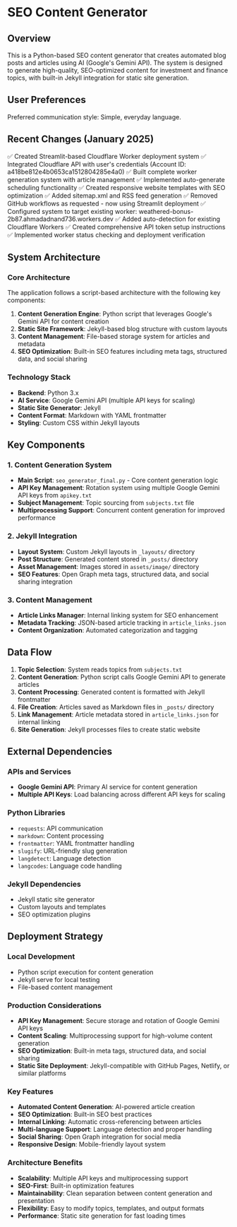 # SEO Content Generator

## Overview

This is a Python-based SEO content generator that creates automated blog posts and articles using AI (Google's Gemini API). The system is designed to generate high-quality, SEO-optimized content for investment and finance topics, with built-in Jekyll integration for static site generation.

## User Preferences

Preferred communication style: Simple, everyday language.

## Recent Changes (January 2025)

✅ Created Streamlit-based Cloudflare Worker deployment system
✅ Integrated Cloudflare API with user's credentials (Account ID: a418be812e4b0653ca1512804285e4a0)
✅ Built complete worker generation system with article management
✅ Implemented auto-generate scheduling functionality
✅ Created responsive website templates with SEO optimization
✅ Added sitemap.xml and RSS feed generation
✅ Removed GitHub workflows as requested - now using Streamlit deployment
✅ Configured system to target existing worker: weathered-bonus-2b87.ahmadadnand736.workers.dev
✅ Added auto-detection for existing Cloudflare Workers
✅ Created comprehensive API token setup instructions
✅ Implemented worker status checking and deployment verification

## System Architecture

### Core Architecture
The application follows a script-based architecture with the following key components:

1. **Content Generation Engine**: Python script that leverages Google's Gemini API for content creation
2. **Static Site Framework**: Jekyll-based blog structure with custom layouts
3. **Content Management**: File-based storage system for articles and metadata
4. **SEO Optimization**: Built-in SEO features including meta tags, structured data, and social sharing

### Technology Stack
- **Backend**: Python 3.x
- **AI Service**: Google Gemini API (multiple API keys for scaling)
- **Static Site Generator**: Jekyll
- **Content Format**: Markdown with YAML frontmatter
- **Styling**: Custom CSS within Jekyll layouts

## Key Components

### 1. Content Generation System
- **Main Script**: `seo_generator_final.py` - Core content generation logic
- **API Key Management**: Rotation system using multiple Google Gemini API keys from `apikey.txt`
- **Subject Management**: Topic sourcing from `subjects.txt` file
- **Multiprocessing Support**: Concurrent content generation for improved performance

### 2. Jekyll Integration
- **Layout System**: Custom Jekyll layouts in `_layouts/` directory
- **Post Structure**: Generated content stored in `_posts/` directory
- **Asset Management**: Images stored in `assets/image/` directory
- **SEO Features**: Open Graph meta tags, structured data, and social sharing integration

### 3. Content Management
- **Article Links Manager**: Internal linking system for SEO enhancement
- **Metadata Tracking**: JSON-based article tracking in `article_links.json`
- **Content Organization**: Automated categorization and tagging

## Data Flow

1. **Topic Selection**: System reads topics from `subjects.txt`
2. **Content Generation**: Python script calls Google Gemini API to generate articles
3. **Content Processing**: Generated content is formatted with Jekyll frontmatter
4. **File Creation**: Articles saved as Markdown files in `_posts/` directory
5. **Link Management**: Article metadata stored in `article_links.json` for internal linking
6. **Site Generation**: Jekyll processes files to create static website

## External Dependencies

### APIs and Services
- **Google Gemini API**: Primary AI service for content generation
- **Multiple API Keys**: Load balancing across different API keys for scaling

### Python Libraries
- `requests`: API communication
- `markdown`: Content processing
- `frontmatter`: YAML frontmatter handling
- `slugify`: URL-friendly slug generation
- `langdetect`: Language detection
- `langcodes`: Language code handling

### Jekyll Dependencies
- Jekyll static site generator
- Custom layouts and templates
- SEO optimization plugins

## Deployment Strategy

### Local Development
- Python script execution for content generation
- Jekyll serve for local testing
- File-based content management

### Production Considerations
- **API Key Management**: Secure storage and rotation of Google Gemini API keys
- **Content Scaling**: Multiprocessing support for high-volume content generation
- **SEO Optimization**: Built-in meta tags, structured data, and social sharing
- **Static Site Deployment**: Jekyll-compatible with GitHub Pages, Netlify, or similar platforms

### Key Features
- **Automated Content Generation**: AI-powered article creation
- **SEO Optimization**: Built-in SEO best practices
- **Internal Linking**: Automatic cross-referencing between articles
- **Multi-language Support**: Language detection and proper handling
- **Social Sharing**: Open Graph integration for social media
- **Responsive Design**: Mobile-friendly layout system

### Architecture Benefits
- **Scalability**: Multiple API keys and multiprocessing support
- **SEO-First**: Built-in optimization features
- **Maintainability**: Clean separation between content generation and presentation
- **Flexibility**: Easy to modify topics, templates, and output formats
- **Performance**: Static site generation for fast loading times